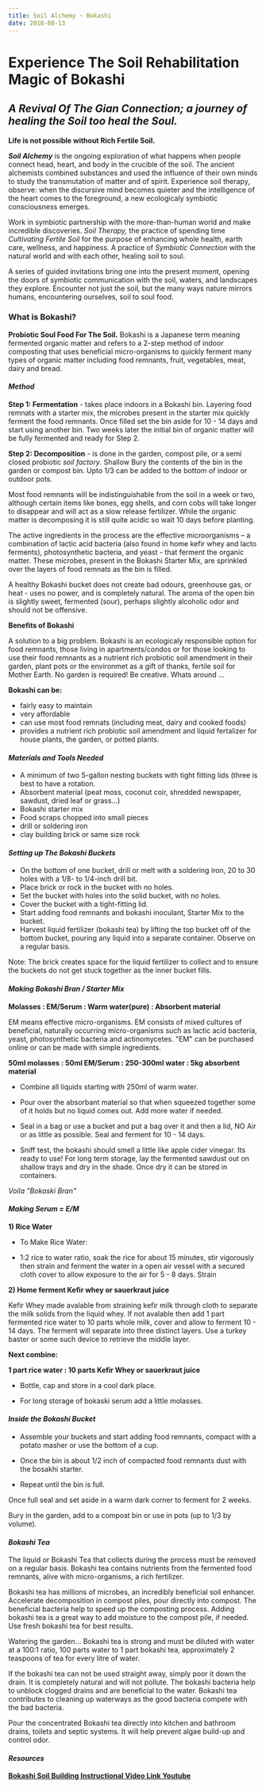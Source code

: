```yaml
---
title: Soil Alchemy ~ Bokashi
date: 2018-08-13
---
```


# Experience The Soil Rehabilitation Magic of Bokashi

## *A Revival Of The Gian Connection; a journey of healing the Soil too heal the Soul.*

**Life is not possible without Rich Fertile Soil.**

***Soil Alchemy*** is the ongoing exploration of what happens when people connect head, heart, and body in the crucible of the soil. The ancient alchemists combined substances and used the influence of their own minds to study the transmutation of matter and of spirit. Experience soil therapy, observe: when the discursive mind becomes quieter and the intelligence of the heart comes to the foreground, a new ecologicaly symbiotic consciousness emerges.

Work in symbiotic partnership with the more-than-human world and make incredible discoveries. *Soil Therapy,* the practice of spending time *Cultivating Fertile Soil* for the purpose of enhancing whole health, earth care, wellness, and happiness. A practice of *Symbiotic Connection* with the natural world and with each other, healing soil to soul.

A series of guided invitations bring one into the present moment, opening the doors of symbiotic communication with the soil, waters, and landscapes they explore. Encounter not just the soil, but the many ways nature mirrors humans, encountering ourselves, soil to soul food.

### **What is Bokashi?**

**Probiotic Soul Food For The Soil.**
Bokashi is a Japanese term meaning fermented organic matter and refers to a 2-step method of indoor composting that uses beneficial micro-organisms to quickly ferment many types of organic matter including food remnants, fruit, vegetables, meat, dairy and bread.

#### *Method*

**Step 1: Fermentation** - takes place indoors in a Bokashi bin.
Layering food remnats with a starter mix, the microbes present in the starter mix quickly ferment the food remnants. Once filled set the bin aside for 10 - 14 days and start using another bin. Two weeks later the initial bin of organic matter will be fully fermented and ready for Step 2.

**Step 2: Decomposition** - is done in the garden, compost pile, or a semi closed probiotic *soil factory*. Shallow Bury the contents of the bin in the garden or compost bin. Upto 1/3 can be added to the bottom of indoor or outdoor pots.

Most food remnants will be indistinguishable from the soil in a week or two, although certain items like bones, egg shells, and corn cobs will take longer to disappear and will act as a slow release fertilizer. While the organic matter is decomposing it is still quite acidic so wait 10 days before planting.

The active ingredients in the process are the effective microorganisms – a combination of lactic acid bacteria (also found in home kefir whey and lacto ferments), photosynthetic bacteria, and yeast - that ferment the organic matter. These microbes, present in the Bokashi Starter Mix, are sprinkled over the layers of food remnats as the bin is filled.

A healthy Bokashi bucket does not create bad odours, greenhouse gas, or heat - uses no power, and is completely natural. The aroma of the open bin is slightly sweet, fermented (sour), perhaps slightly alcoholic odor and should not be offensive.

**Benefits of Bokashi**

A solution to a big problem.
Bokashi is an ecologicaly responsible option for food remnants, those living in apartments/condos or for those looking to use their food remnants as a nutrient rich probiotic soil amendment in their garden, plant pots or the environmet as a gift of thanks, fertile soil for Mother Earth. No garden is required! Be creative. Whats around ...

**Bokashi can be:**

- fairly easy to maintain
- very affordable
- can use most food remnats (including meat, dairy and cooked foods)
- provides a nutrient rich probiotic soil amendment and liquid fertalizer for  house plants, the garden, or potted plants.

#### *Materials and Tools Needed*

- A minimum of two 5-gallon nesting buckets with tight fitting lids (three is best to have a rotation.
- Absorbent material (peat moss, coconut coir, shredded newspaper, sawdust, dried leaf or grass...)
- Bokashi starter mix
- Food scraps chopped into small pieces
- drill or soldering iron
- clay building brick or same size rock

#### *Setting up The Bokashi Buckets*

- On the bottom of one bucket, drill or melt with a soldering iron, 20 to 30 holes with a 1/8- to 1/4-inch drill bit.
- Place brick or rock in the bucket with no holes.
- Set the bucket with holes into the solid bucket, with no holes.
- Cover the bucket with a tight-fitting lid.
- Start adding food remnants and bokashi inoculant, Starter Mix to the bucket.
- Harvest liquid fertilizer (bokashi tea) by lifting the top bucket off of the bottom bucket, pouring any liquid into a separate container. Observe on a regular basis.

Note: The brick creates space for the liquid fertilizer to collect and to ensure the buckets do not get stuck together as the inner bucket fills. 

#### *Making Bokashi Bran / Starter Mix*

**Molasses : EM/Serum : Warm water(pure) : Absorbent material**

EM means effective micro-organisms. EM consists of mixed cultures of
beneficial, naturally occurring micro-organisms such as lactic acid
bacteria, yeast, photosynthetic bacteria and actinomycetes. "EM" can be purchased online or can be made with simple ingredients.

**50ml molasses : 50ml EM/Serum : 250-300ml water : 5kg absorbent material**

- Combine all liquids starting with 250ml of warm water.

- Pour over the absorbant material so that when squeezed together some of it holds but no liquid comes out. Add more water if needed.

- Seal in a bag or use a bucket and put a bag over it and then a lid, NO Air or as little as possible. Seal and ferment for 10 - 14 days.

- Sniff test, the bokashi should smell a little like apple cider vinegar. Its ready to use! For long term storage, lay the fermented sawdust out on shallow trays and dry in the shade. Once dry it can be stored in containers.

*Voila "Bokaski Bran"*

#### *Making Serum = E/M*

**1) Rice Water**

- To Make Rice Water:

- 1:2 rice to water ratio, soak the rice for about 15 minutes, stir vigorously then strain and ferment the water in a open air vessel with a secured cloth cover to allow exposure to the air for 5 - 8 days. Strain

**2) Home ferment Kefir whey or sauerkraut juice**

Kefir Whey made avalable from straining kefir milk through cloth to separate the milk solids from the liquid whey. If not avalable then add 1 part fermented rice water to 10 parts whole milk, cover and allow to ferment 10 - 14 days. The ferment will separate into three distinct layers. Use a turkey baster or some such device to retrieve the middle layer.

**Next combine:**

**1 part rice water : 10 parts Kefir Whey or sauerkraut juice**

- Bottle, cap and store in a cool dark place.

- For long storage of bokaski serum add a little molasses.

#### *Inside the Bokashi Bucket*

- Assemble your buckets and start adding food remnants, compact with a potato masher or use the bottom of a cup.

- Once the bin is about 1/2 inch of compacted food remnants dust with the bosakhi starter.

- Repeat until the bin is full.

Once full seal and set aside in a warm dark corner to ferment for 2 weeks.

Bury in the garden, add to a compost bin or use in pots (up to 1/3 by volume).

#### *Bokashi Tea*

The liquid or Bokashi Tea that collects during the process must be removed on a regular basis. Bokashi tea contains nutrients from the fermented food remnants, alive with micro-organisms, a rich fertilizer.

Bokashi tea has millions of microbes, an incredibly beneficial soil enhancer. Accelerate decomposition in compost piles, pour directly into compost. The beneficial bacteria help to speed up the composting process. Adding bokashi tea is a great way to add moisture to the compost pile, if needed. Use fresh bokashi tea for best results.

Watering the garden... Bokashi tea is strong and must be diluted with water at a 100:1 ratio, 100 parts water to 1 part bokashi tea, approximately 2 teaspoons of tea for every litre of water.

If the bokashi tea can not be used straight away, simply poor it down the drain. It is completely natural and will not pollute. The bokashi bacteria  help to unblock clogged drains and are beneficial to the water. Bokashi tea contributes to cleaning up waterways as the good bacteria compete with the bad bacteria.

Pour the concentrated Bokashi tea directly into kitchen and bathroom drains, toilets and septic systems. It will help prevent algae build-up and control odor.

#### *Resources*
[**Bokashi Soil Building Instructional Video Link Youtube**](https://youtu.be/6fonPhtzfSc)

 
